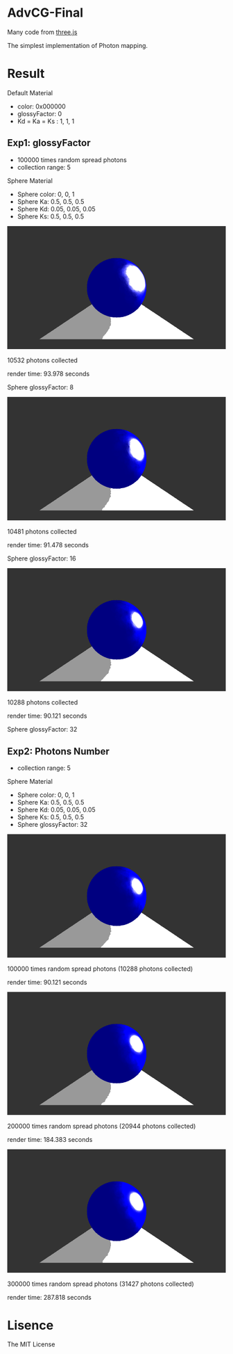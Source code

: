 # AdvCG-Final

Many code from [three.js](https://github.com/mrdoob/three.js/)

The simplest implementation of Photon mapping.

# Result

Default Material

- color: 0x000000
- glossyFactor: 0
- Kd = Ka = Ks : 1, 1, 1

## Exp1: glossyFactor

- 100000 times random spread photons
- collection range: 5

Sphere Material

- Sphere color: 0, 0, 1
- Sphere Ka: 0.5, 0.5, 0.5
- Sphere Kd: 0.05, 0.05, 0.05
- Sphere Ks: 0.5, 0.5, 0.5

![](./img/x1.png)

10532 photons collected

render time: 93.978 seconds

Sphere glossyFactor: 8

![](./img/x2.png)

10481 photons collected

render time: 91.478 seconds

Sphere glossyFactor: 16

![](./img/x3.png)

10288 photons collected

render time: 90.121 seconds

Sphere glossyFactor: 32

## Exp2: Photons Number

- collection range: 5

Sphere Material

- Sphere color: 0, 0, 1
- Sphere Ka: 0.5, 0.5, 0.5
- Sphere Kd: 0.05, 0.05, 0.05
- Sphere Ks: 0.5, 0.5, 0.5
- Sphere glossyFactor: 32

![](./img/x3.png)

100000 times random spread photons (10288 photons collected)

render time: 90.121 seconds

![](./img/xx2.png)

200000 times random spread photons (20944 photons collected)

render time: 184.383 seconds

![](./img/xx3.png)

300000 times random spread photons (31427 photons collected)

render time: 287.818 seconds

# Lisence

The MIT License